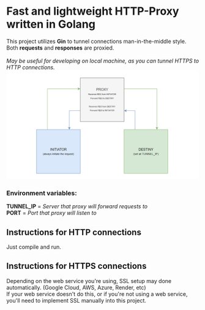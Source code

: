 # Fast and lightweight HTTP-Proxy written in Golang
This project utilizes **Gin** to tunnel connections man-in-the-middle style.<br>
Both **requests** and **responses** are proxied.<br><br>
*May be useful for developing on local machine, as you can tunnel HTTPS to HTTP connections.*
<img src="https://github.com/pedrobartolini/golang_tunnel/blob/main/git/diagram.png">

### Environment variables:
**TUNNEL_IP** =  *Server that proxy will forward requests to<br>*
**PORT** = *Port that proxy will listen to*

## Instructions for HTTP connections
Just compile and run.<br>

## Instructions for HTTPS connections
Depending on the web service you're using, SSL setup may done automatically. (Google Cloud, AWS, Azure, Render, etc)<br>
If your web service doesn't do this, or if you're not using a web service, you'll need to implement SSL manually into this project.

